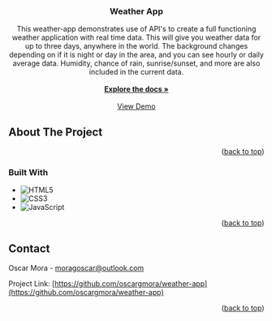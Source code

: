 <!-- Improved compatibility of back to top link: See: https://github.com/othneildrew/Best-README-Template/pull/73 -->
<a name="readme-top"></a>
<!--
*** Thanks for checking out the Best-README-Template. If you have a suggestion
*** that would make this better, please fork the repo and create a pull request
*** or simply open an issue with the tag "enhancement".
*** Don't forget to give the project a star!
*** Thanks again! Now go create something AMAZING! :D
-->

<h3 align="center">Weather App</h3>

  <p align="center">
   This weather-app demonstrates use of API's to create a full functioning weather application with real time data. This will give you weather data for up to three days, anywhere in the world. The background changes depending on if it is night or day in the area, and you can see hourly or daily average data. Humidity, chance of rain, sunrise/sunset, and more are also included in the current data.
    <br />
    <br />
    <a href="https://github.com/oscargmora/weather-app"><strong>Explore the docs »</strong></a>
    <br />
    <br />
    <a href="https://oscargmora.github.io/weather-app//">View Demo</a>
  </p>
</div>


<!-- ABOUT THE PROJECT -->
## About The Project

<!-- [![Product Name Screen Shot][product-screenshot]](https://example.com) -->


<p align="right">(<a href="#readme-top">back to top</a>)</p>



### Built With

* ![HTML5](https://img.shields.io/badge/HTML5%20-%23E34F26.svg?style=for-the-badge&logo=html5&logoColor=white)
* ![CSS3](https://img.shields.io/badge/CSS%20-%231572B6.svg?style=for-the-badge&logo=css3&logoColor=white)
* ![JavaScript](https://img.shields.io/badge/JavaScript%20-%23F7DF1E.svg?style=for-the-badge&logo=javascript&logoColor=black)

<p align="right">(<a href="#readme-top">back to top</a>)</p>

<!-- CONTACT -->
## Contact

Oscar Mora - moragoscar@outlook.com

Project Link: [https://github.com/oscargmora/weather-app](https://github.com/oscargmora/weather-app)

<p align="right">(<a href="#readme-top">back to top</a>)</p>

